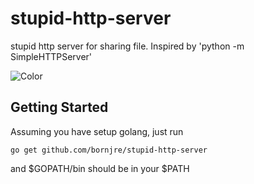 # stupid-http-server

stupid http server for sharing file. Inspired by 'python -m SimpleHTTPServer'

![Color](https://i.imgur.com/89WD5Um.png)

## Getting Started

Assuming you have setup golang, just run

```
go get github.com/bornjre/stupid-http-server
```
and $GOPATH/bin should be in your $PATH